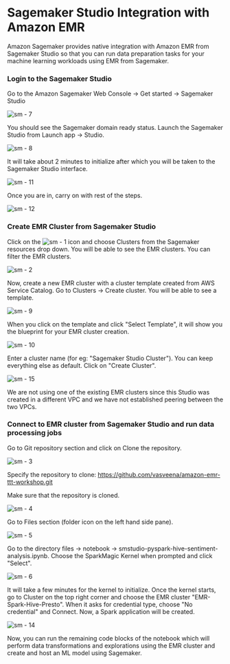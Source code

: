 # **Sagemaker Studio Integration with Amazon EMR**

Amazon Sagemaker provides native integration with Amazon EMR from Sagemaker Studio so that you can run data preparation tasks for your machine learning workloads using EMR from Sagemaker.

### Login to the Sagemaker Studio

Go to the Amazon Sagemaker Web Console -> Get started -> Sagemaker Studio

![sm - 7](images/sm-7.png)

You should see the Sagemaker domain ready status. Launch the Sagemaker Studio from Launch app -> Studio.

![sm - 8](images/sm-8.png)

It will take about 2 minutes to initialize after which you will be taken to the Sagemaker Studio interface.

![sm - 11](images/sm-11.png)

Once you are in, carry on with rest of the steps.

![sm - 12](images/sm-12.png)

### Create EMR Cluster from Sagemaker Studio

Click on the ![sm - 1](images/sm-1.png) icon and choose Clusters from the Sagemaker resources drop down. You will be able to see the EMR clusters. You can filter the EMR clusters.

![sm - 2](images/sm-2.png)

Now, create a new EMR cluster with a cluster template created from AWS Service Catalog. Go to Clusters -> Create cluster. You will be able to see a template.

![sm - 9](images/sm-9.png)

When you click on the template and click "Select Template", it will show you the blueprint for your EMR cluster creation.

![sm - 10](images/sm-10.png)

Enter a cluster name (for eg: "Sagemaker Studio Cluster"). You can keep everything else as default. Click on "Create Cluster".

![sm - 15](images/sm-15.png)

We are not using one of the existing EMR clusters since this Studio was created in a different VPC and we have not established peering between the two VPCs.

### Connect to EMR cluster from Sagemaker Studio and run data processing jobs

Go to Git repository section and click on Clone the repository.

![sm - 3](images/sm-3.png)

Specify the repository to clone: https://github.com/vasveena/amazon-emr-ttt-workshop.git

Make sure that the repository is cloned.

![sm - 4](images/sm-4.png)

Go to Files section (folder icon on the left hand side pane).

![sm - 5](images/sm-5.png)

Go to the directory files -> notebook -> smstudio-pyspark-hive-sentiment-analysis.ipynb. Choose the SparkMagic Kernel when prompted and click "Select".

![sm - 6](images/sm-6.png)

It will take a few minutes for the kernel to initialize. Once the kernel starts, go to Cluster on the top right corner and choose the EMR cluster "EMR-Spark-Hive-Presto". When it asks for credential type, choose "No credential" and Connect. Now, a Spark application will be created.

![sm - 14](images/sm-14.png)

Now, you can run the remaining code blocks of the notebook which will perform data transformations and explorations using the EMR cluster and create and host an ML model using Sagemaker.
